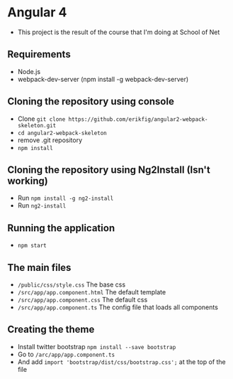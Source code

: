 # Angular 4

- This project is the result of the course that I'm doing at School of Net

## Requirements

- Node.js
- webpack-dev-server (npm install -g webpack-dev-server)

## Cloning the repository using console

- Clone ``git clone https://github.com/erikfig/angular2-webpack-skeleton.git``
- ``cd angular2-webpack-skeleton``
- remove .git repository
- ``npm install``


## Cloning the repository using Ng2Install (Isn't working)

- Run ``npm install -g ng2-install``
- Run ``ng2-install``


## Running the application

- ``npm start``


## The main files

- ``/public/css/style.css`` The base css
- ``/src/app/app.component.html`` The default template
- ``/src/app/app.component.css`` The default css
- ``/src/app/app.component.ts`` The config file that loads all components


## Creating the theme

- Install twitter bootstrap ``npm install --save bootstrap``
- Go to ``/arc/app/app.component.ts``
- And add ``import 'bootstrap/dist/css/bootstrap.css';`` at the top of the file
